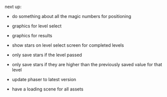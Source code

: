 next up:
- do something about all the magic numbers for positioning
- graphics for level select
- graphics for results

- show stars on level select screen for completed levels
- only save stars if the level passed
- only save stars if they are higher than the previously saved value for that level

- update phaser to latest version

- have a loading scene for all assets

